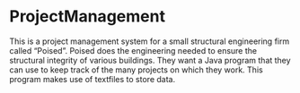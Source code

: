 # ProjectManagement
This is a project management system for a small structural
engineering firm called “Poised”. Poised does the engineering needed to ensure
the structural integrity of various buildings. They want a Java
program that they can use to keep track of the many projects on which they work.
This program makes use of textfiles to store data.
